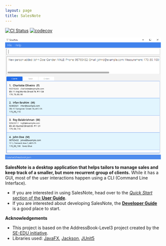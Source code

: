 ```yaml
---
layout: page
title: SalesNote
---
```


[![CI Status](https://github.com/AY2122S1-CS2103T-W08-3/tp/workflows/Java%20CI/badge.svg)](https://github.com/AY2122S1-CS2103T-W08-3/tp/actions)
[![codecov](https://codecov.io/gh/AY2122S1-CS2103T-W08-3/tp/branch/master/graph/badge.svg?token=05ON2OIR5Q)](https://codecov.io/gh/AY2122S1-CS2103T-W08-3/tp)

![Ui](images/Ui2.png)

**SalesNote is a desktop application that helps tailors to manage sales and keep track of a smaller, but more recurrent group of clients.** 
While it has a GUI, most of the user interactions happen using a CLI (Command Line Interface).

* If you are interested in using SalesNote, head over to the [_Quick Start_ section of the **User Guide**](UserGuide.html#quick-start).
* If you are interested about developing SalesNote, the [**Developer Guide**](DeveloperGuide.html) is a good place to start.


**Acknowledgements**

* This project is based on the AddressBook-Level3 project created by the [SE-EDU initiative](https://se-education.org).
* Libraries used: [JavaFX](https://openjfx.io/), [Jackson](https://github.com/FasterXML/jackson), [JUnit5](https://github.com/junit-team/junit5)
